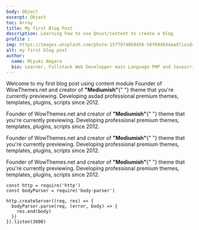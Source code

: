 ```yaml
---
body: Object
excerpt: Object
toc: Array
title: My first Blog Post
description: Learning how to use @nuxt/content to create a blog
profile : 
img: https://images.unsplash.com/photo-1577974869458-58f694694aad?ixid=MnwxMjA3fDB8MHxwaG90by1wYWdlfHx8fGVufDB8fHx8&ixlib=rb-1.2.1&auto=format&fit=crop&w=400&q=80
alt: my first blog post
author:
  name: Miyuki Nagara
  bio: Learner, Fullstack Web Developper main Language PHP and Javascript, and Framework Stack Laravel, Vuejs 3, and for UI component I'am used Boostrap.
---
```


Welcome to my first blog post using content module
Founder of WowThemes.net and creator of <b>"Mediumish"</b>{" "}
theme that you're currently previewing. Developing asdad
professional premium themes, templates, plugins, scripts
since 2012.

<p>
Founder of WowThemes.net and creator of <b>"Mediumish"</b>{" "}
theme that you're currently previewing. Developing
professional premium themes, templates, plugins, scripts
since 2012.</p>
<p>
Founder of WowThemes.net and creator of <b>"Mediumish"</b>{" "}
theme that you're currently previewing. Developing
professional premium themes, templates, plugins, scripts
since 2012.</p>
<p>
Founder of WowThemes.net and creator of <b>"Mediumish"</b>{" "}
theme that you're currently previewing. Developing
professional premium themes, templates, plugins, scripts
since 2012.</p>

```js{1,3-5}[server.js]
const http = require('http')
const bodyParser = require('body-parser')

http.createServer((req, res) => {
  bodyParser.parse(req, (error, body) => {
    res.end(body)
  })
}).listen(3000)
```
